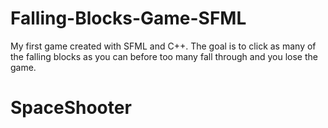 # Falling-Blocks-Game-SFML
My first game created with SFML and C++. The goal is to click as many of the falling blocks as you can before too many fall through and you lose the game.
# SpaceShooter
